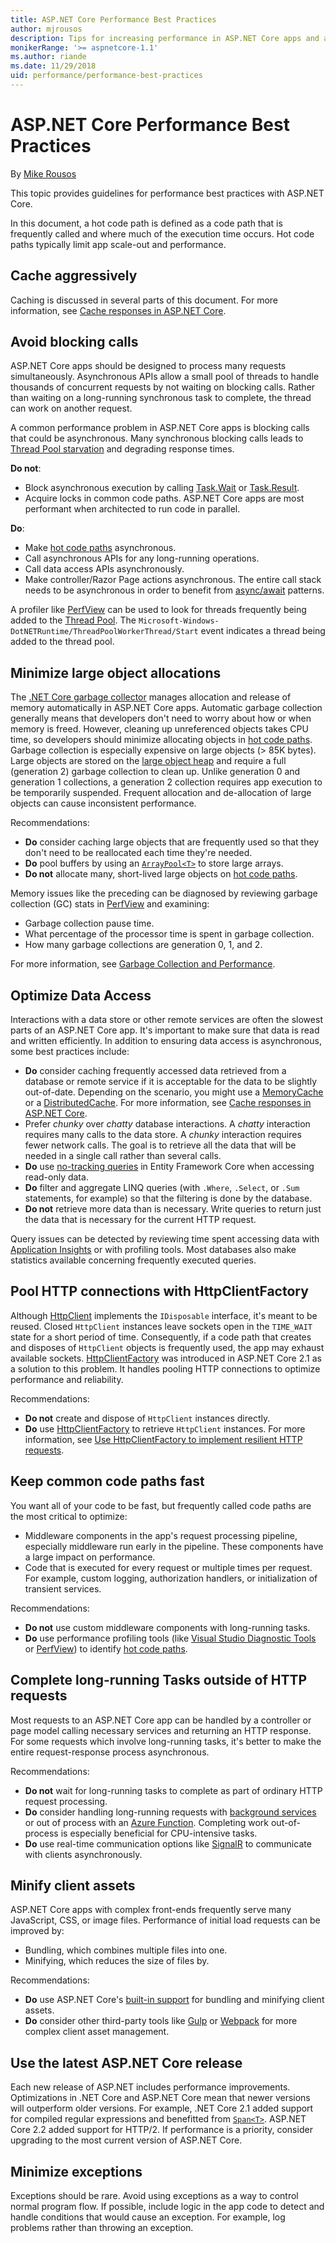 ```yaml
---
title: ASP.NET Core Performance Best Practices
author: mjrousos
description: Tips for increasing performance in ASP.NET Core apps and avoiding common performance problems.
monikerRange: '>= aspnetcore-1.1'
ms.author: riande
ms.date: 11/29/2018
uid: performance/performance-best-practices
---
```

# ASP.NET Core Performance Best Practices

By [Mike Rousos](https://github.com/mjrousos)

This topic provides guidelines for performance best practices with ASP.NET Core.

<a name="hot"></a>
<!-- TODO review hot code paths is jargon that won't MT (machine translate) and is not well defined for native speakers. -->
In this document, a hot code path is defined as a code path that is frequently called and where much of the execution time occurs. Hot code paths typically limit app scale-out and performance.

## Cache aggressively

Caching is discussed in several parts of this document. For more information, see [Cache responses in ASP.NET Core](xref:performance/caching/index).

## Avoid blocking calls

ASP.NET Core apps should be designed to process many requests simultaneously. Asynchronous APIs allow a small pool of threads to handle thousands of concurrent requests by not waiting on blocking calls. Rather than waiting on a long-running synchronous task to complete, the thread can work on another request.

A common performance problem in ASP.NET Core apps is blocking calls that could be asynchronous. Many synchronous blocking calls leads to [Thread Pool starvation](https://blogs.msdn.microsoft.com/vancem/2018/10/16/diagnosing-net-core-threadpool-starvation-with-perfview-why-my-service-is-not-saturating-all-cores-or-seems-to-stall/) and degrading response times.

**Do not**:

* Block asynchronous execution by calling [Task.Wait](/dotnet/api/system.threading.tasks.task.wait) or [Task.Result](/dotnet/api/system.threading.tasks.task-1.result).
* Acquire locks in common code paths. ASP.NET Core apps are most performant when architected to run code in parallel.

**Do**:

* Make [hot code paths](#hot) asynchronous.
* Call asynchronous APIs for any long-running operations.  
* Call  data access APIs asynchronously.
* Make controller/Razor Page actions asynchronous. The entire call stack needs to be asynchronous in order to benefit from [async/await](/dotnet/csharp/programming-guide/concepts/async/) patterns.

A profiler like [PerfView](https://github.com/Microsoft/perfview) can be used to look for threads frequently being added to the [Thread Pool](/windows/desktop/procthread/thread-pool). The `Microsoft-Windows-DotNETRuntime/ThreadPoolWorkerThread/Start` event indicates a thread being added to the thread pool. <!--  For more information, see [async guidance docs](TBD-Link_To_Davifowl_Doc  -->

## Minimize large object allocations

<!-- TODO review Bill - replaced original .NET language below with .NET Core since this targets .NET Core -->
The [.NET Core garbage collector](/dotnet/standard/garbage-collection/) manages allocation and release of memory automatically in ASP.NET Core apps. Automatic garbage collection generally means that developers don't need to worry about how or when memory is freed. However, cleaning up unreferenced objects takes CPU time, so developers should minimize allocating objects in [hot code paths](#hot). Garbage collection is especially expensive on large objects (> 85K bytes). Large objects are stored on the [large object heap](/dotnet/standard/garbage-collection/large-object-heap) and require a full (generation 2) garbage collection to clean up. Unlike generation 0 and generation 1 collections, a generation 2 collection requires app execution to be temporarily suspended. Frequent allocation and de-allocation of large objects can cause inconsistent performance.

Recommendations:

* **Do** consider caching large objects that are frequently used so that they don't need to be reallocated each time they're needed.
* **Do** pool buffers by using an [`ArrayPool<T>`](/dotnet/api/system.buffers.arraypool-1) to store large arrays.
* **Do not** allocate many, short-lived large objects on [hot code paths](#hot).

Memory issues like the preceding can be diagnosed by reviewing garbage collection (GC) stats in [PerfView](https://github.com/Microsoft/perfview) and examining:

* Garbage collection pause time.
* What percentage of the processor time is spent in garbage collection.
* How many garbage collections are generation 0, 1, and 2.

For more information, see [Garbage Collection and Performance](/dotnet/standard/garbage-collection/performance).

## Optimize Data Access

<!-- TODO review by EF folks -->

Interactions with a data store or other remote services are often the slowest parts of an ASP.NET Core app. It's important to make sure that data is read and written efficiently. In addition to ensuring data access is asynchronous, some best practices include:

* **Do** consider caching frequently accessed data retrieved from a database or remote service if it is acceptable for the data to be slightly out-of-date. Depending on the scenario, you might use a [MemoryCache](xref:performance/caching/memory) or a [DistributedCache](xref:performance/caching/distributed). For more information, see [Cache responses in ASP.NET Core](xref:performance/caching/index).
* Prefer *chunky* over *chatty* database interactions. A *chatty* interaction requires many calls to the data store. A *chunky* interaction requires fewer network calls. The goal is to retrieve all the data that will be needed in a single call rather than  several calls.
* **Do** use [no-tracking queries](/ef/core/querying/tracking) in Entity Framework Core when accessing read-only data.
* **Do** filter and aggregate LINQ queries (with `.Where`, `.Select`, or `.Sum` statements, for example) so that the filtering is done by the database.
* **Do not** retrieve more data than is necessary. Write queries to return just the data that is necessary for the current HTTP request.

Query issues can be detected by reviewing time spent accessing data with [Application Insights](/azure/application-insights/app-insights-overview) or with profiling tools. Most databases also make statistics available concerning frequently executed queries.

## Pool HTTP connections with HttpClientFactory

Although [HttpClient](/dotnet/api/system.net.http.httpclient?view=netstandard-2.0) implements the `IDisposable` interface, it's meant to be reused. Closed `HttpClient` instances leave sockets open in the `TIME_WAIT` state for a short period of time. Consequently, if a code path that creates and disposes of `HttpClient` objects is frequently used, the app may exhaust available sockets. [HttpClientFactory](/dotnet/standard/microservices-architecture/implement-resilient-applications/use-httpclientfactory-to-implement-resilient-http-requests) was introduced in ASP.NET Core 2.1 as a solution to this problem. It handles pooling HTTP connections to optimize performance and reliability.

Recommendations:

* **Do not** create and dispose of `HttpClient` instances directly.
* **Do** use [HttpClientFactory](/dotnet/standard/microservices-architecture/implement-resilient-applications/use-httpclientfactory-to-implement-resilient-http-requests) to retrieve `HttpClient` instances. For more information, see [Use HttpClientFactory to implement resilient HTTP requests](/dotnet/standard/microservices-architecture/implement-resilient-applications/use-httpclientfactory-to-implement-resilient-http-requests).

## Keep common code paths fast

You want all of your code to be fast, but frequently called code paths are the most critical to optimize:

* Middleware components in the app's request processing pipeline, especially middleware run early in the pipeline. These components have a large impact on performance.
* Code that is executed for every request or multiple times per request. For example, custom logging, authorization handlers, or initialization of transient services.

Recommendations:

* **Do not** use custom middleware components with long-running tasks.
* **Do** use performance profiling tools (like [Visual Studio Diagnostic Tools](/visualstudio/profiling/profiling-feature-tour) or [PerfView](https://github.com/Microsoft/perfview)) to identify [hot code paths](#hot).

## Complete long-running Tasks outside of HTTP requests

Most requests to an ASP.NET Core app can be handled by a controller or page model calling necessary services and returning an HTTP response. For some requests which involve long-running tasks, it's better to make the entire request-response process asynchronous.

Recommendations:

* **Do not** wait for long-running tasks to complete as part of ordinary HTTP request processing.
* **Do** consider handling long-running requests with [background services](/aspnet/core/fundamentals/host/hosted-services) or out of process with an [Azure Function](/azure/azure-functions/). Completing work out-of-process is especially beneficial for CPU-intensive tasks.
* **Do** use real-time communication options like [SignalR](xref:signalr/introduction) to communicate with clients asynchronously.

## Minify client assets

ASP.NET Core apps with complex front-ends frequently serve many JavaScript, CSS, or image files. Performance of initial load requests can be improved by:

* Bundling, which combines multiple files into one.
* Minifying, which reduces the size of files by.

Recommendations:

* **Do** use ASP.NET Core's [built-in support](xref:client-side/bundling-and-minification) for bundling and minifying client assets.
* **Do** consider other third-party tools like [Gulp](uid:client-side/bundling-and-minification#consume-bundleconfigjson-from-gulp) or [Webpack](https://webpack.js.org/) for more complex client asset management.

## Use the latest ASP.NET Core release

Each new release of ASP.NET includes performance improvements. Optimizations in .NET Core and ASP.NET Core mean that newer versions will outperform older versions. For example, .NET Core 2.1 added support for compiled regular expressions and benefitted from [`Span<T>`](https://msdn.microsoft.com/magazine/mt814808.aspx). ASP.NET Core 2.2 added support for HTTP/2. If performance is a priority, consider upgrading to the most current version of ASP.NET Core.

<!-- TODO review link and taking advantage of new [performance features](#TBD)
Maybe skip this TBD link as each version will have perf improvements -->

## Minimize exceptions

Exceptions should be rare. Avoid using exceptions as a way to control normal program flow. If possible, include logic in the app code to detect and handle conditions that would cause an exception. For example, log problems rather than throwing an exception.